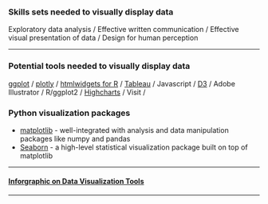 ### Skills sets needed to visually display data

Exploratory data analysis  /  Effective written communication  /  Effective visual presentation of data  /  Design for human perception

---

### Potential tools needed to visually display data

[ggplot](http://ggplot2.org/) / [plotly](http://help.plot.ly/) / [htmlwidgets for R](http://www.htmlwidgets.org/) / [Tableau](https://www.tableau.com/)  /  Javascript  /  [D3](https://www.dashingd3js.com/table-of-contents)  /  Adobe Illustrator  /  R/ggplot2  /  [Highcharts](http://www.highcharts.com/)  /  Visit / 

### Python visualization packages

   * [matplotlib](http://bit.ly/matplotlib-docs) - well-integrated with analysis and data manipulation packages like numpy and pandas
   * [Seaborn](http://bit.ly/seaborn-python) - a high-level statistical visualization package built on top of matplotlib
   
---

#### [Inforgraphic on Data Visualization Tools](http://pin.it/Dc859EU)

---


